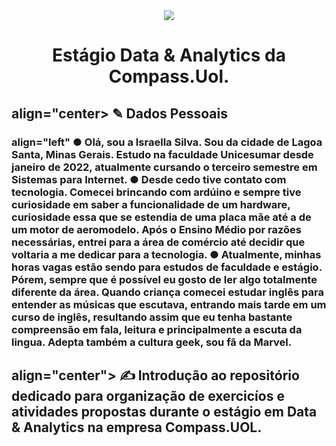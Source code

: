 <div align="center">
<img src="https://user-images.githubusercontent.com/89945563/220741589-edc19418-105c-4b07-8237-1dbc9c46c519.jpg" />
</div>

<h1 align="center"> Estágio Data & Analytics da Compass.Uol. </h1>
<h2> align="center> ✎ Dados Pessoais </h2>

<h3> align="left" ● Olá, sou a Israella Silva. Sou da cidade de Lagoa Santa, Minas Gerais. Estudo na faculdade Unicesumar desde janeiro de 2022, atualmente cursando o terceiro semestre em Sistemas para Internet.
● Desde cedo tive contato com tecnologia. Comecei brincando com ardúino e sempre tive curiosidade em saber a funcionalidade de um hardware, curiosidade essa que se estendia de uma placa mãe até a de um motor de aeromodelo. Após o Ensino Médio por razões necessárias, entrei para a área de comércio até decidir que voltaria a me dedicar para a tecnologia. 
● Atualmente, minhas horas vagas estão sendo para estudos de faculdade e estágio. Pórem, sempre que é possível eu gosto de ler algo totalmente diferente da área. Quando criança comecei estudar inglês para entender as músicas que escutava, entrando mais tarde em um curso de inglês, resultando assim que eu tenha bastante compreensão em fala, leitura e principalmente a escuta da lingua. Adepta também a cultura geek, sou fã da Marvel.

<h2> align="center"> ✍ Introdução ao repositório dedicado para organização de exercicíos e atividades propostas durante o estágio em Data & Analytics na empresa Compass.UOL. </h2>
